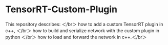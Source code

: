 # TensorRT-Custom-Plugin
This repository describes: ＜/br＞
  how to add a custom TensorRT plugin in c++, ＜/br＞
  how to build and serialize network with the custom plugin in python ＜/br＞
  how to load and forward the network in c++.＜/br＞
  
